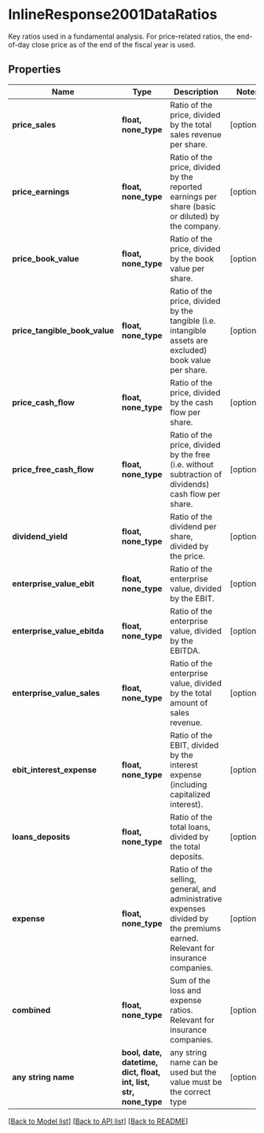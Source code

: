 # InlineResponse2001DataRatios

Key ratios used in a fundamental analysis. For price-related ratios, the end-of-day close price as of the end of the fiscal year is used.

## Properties
Name | Type | Description | Notes
------------ | ------------- | ------------- | -------------
**price_sales** | **float, none_type** | Ratio of the price, divided by the total sales revenue per share. | [optional] 
**price_earnings** | **float, none_type** | Ratio of the price, divided by the reported earnings per share (basic or diluted) by the company. | [optional] 
**price_book_value** | **float, none_type** | Ratio of the price, divided by the book value per share. | [optional] 
**price_tangible_book_value** | **float, none_type** | Ratio of the price, divided by the tangible (i.e. intangible assets are excluded) book value per share. | [optional] 
**price_cash_flow** | **float, none_type** | Ratio of the price, divided by the cash flow per share. | [optional] 
**price_free_cash_flow** | **float, none_type** | Ratio of the price, divided by the free (i.e. without subtraction of dividends) cash flow per share. | [optional] 
**dividend_yield** | **float, none_type** | Ratio of the dividend per share, divided by the price. | [optional] 
**enterprise_value_ebit** | **float, none_type** | Ratio of the enterprise value, divided by the EBIT. | [optional] 
**enterprise_value_ebitda** | **float, none_type** | Ratio of the enterprise value, divided by the EBITDA. | [optional] 
**enterprise_value_sales** | **float, none_type** | Ratio of the enterprise value, divided by the total amount of sales revenue. | [optional] 
**ebit_interest_expense** | **float, none_type** | Ratio of the EBIT, divided by the interest expense (including capitalized interest). | [optional] 
**loans_deposits** | **float, none_type** | Ratio of the total loans, divided by the total deposits. | [optional] 
**expense** | **float, none_type** | Ratio of the selling, general, and administrative expenses divided by the premiums earned. Relevant for insurance companies. | [optional] 
**combined** | **float, none_type** | Sum of the loss and expense ratios. Relevant for insurance companies. | [optional] 
**any string name** | **bool, date, datetime, dict, float, int, list, str, none_type** | any string name can be used but the value must be the correct type | [optional]

[[Back to Model list]](../README.md#documentation-for-models) [[Back to API list]](../README.md#documentation-for-api-endpoints) [[Back to README]](../README.md)


